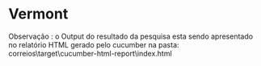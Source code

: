 # Vermont
Observação : o Output do resultado da pesquisa esta sendo apresentado no relatório HTML gerado pelo cucumber na pasta: correios\target\cucumber-html-report\index.html
